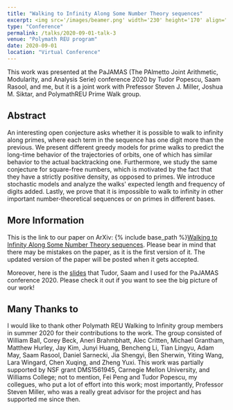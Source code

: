 ```yaml
---
title: "Walking to Infinity Along Some Number Theory sequences" 
excerpt: <img src='/images/beamer.png' width='230' height='170' align="right" hspace="20"> This work was presented at the PaJAMAS (The PAlmetto Joint Arithmetic, Modularity, and Analysis Serie) conference 2020 by Tudor Popescu, Saam Rasool, and me, but it is a joint work with Prefessor Steven J. Miller, Joshua M. Siktar, and PolymathREU Prime Walk group in summer 2020. The paper is under review, so I can only provide the link to the olde version of this paper on ArXiv. 
type: "Conference"
permalink: /talks/2020-09-01-talk-3
venue: "Polymath REU program"
date: 2020-09-01
location: "Virtual Conference"
---
```


This work was presented at the PaJAMAS (The PAlmetto Joint Arithmetic, Modularity, and Analysis Serie) conference 2020 by Tudor Popescu, Saam Rasool, and me, but it is a joint work with Prefessor Steven J. Miller, Joshua M. Siktar, and PolymathREU Prime Walk group. 

**Abstract**
------

An interesting open conjecture asks whether it is possible to walk to infinity along primes, where each term in the sequence has one digit more than the previous. We present different greedy models for prime walks to predict the long-time behavior of the trajectories of orbits, one of which has similar behavior to the actual backtracking one. Furthermore, we study the same conjecture for square-free numbers, which is motivated by the fact that they have a strictly positive density, as opposed to primes. We introduce stochastic models and analyze the walks' expected length and frequency of digits added. Lastly, we prove that it is impossible to walk to infinity in other important number-theoretical sequences or on primes in different bases.

**More Information**
------

This is the link to our paper on ArXiv: {% include base_path %}[Walking to Infinity Along Some Number Theory sequences](https://arxiv.org/abs/2010.14932). Please bear in mind that there may be mistakes on the paper, as it is the first version of it. The updated version of the paper will be posted when it gets accepted. 

Moreover, here is the [slides](http://ploynawapan.github.io/files/beamer.pdf) that Tudor, Saam and I used for the PaJAMAS conference 2020. Please check it out if you want to see the big picture of our work!


**Many Thanks to**
------
I would like to thank other Polymath REU Walking to Infinity group members in summer 2020 for their contributions to the work. The group consisted of William Ball, Corey Beck, Aneri Brahmbhatt, Alec Critten, Michael Grantham,
Matthew Hurley, Jay Kim, Junyi Huang, Bencheng Li, Tian Lingyu, Adam May, Saam Rasool, Daniel Sarnecki, Jia Shengyi, Ben Sherwin, Yiting Wang, Lara Wingard, Chen Xuqing, and Zheng Yuxi. This work was partially supported by NSF grant DMS1561945, Carnegie Mellon University, and Williams College; not to mention, Fei Peng and Tudor Popescu, my collegues, who put a lot of effort into this work; most importantly, Professor Steven Miller, who was a really great advisor for the project and has supported me since then.  



